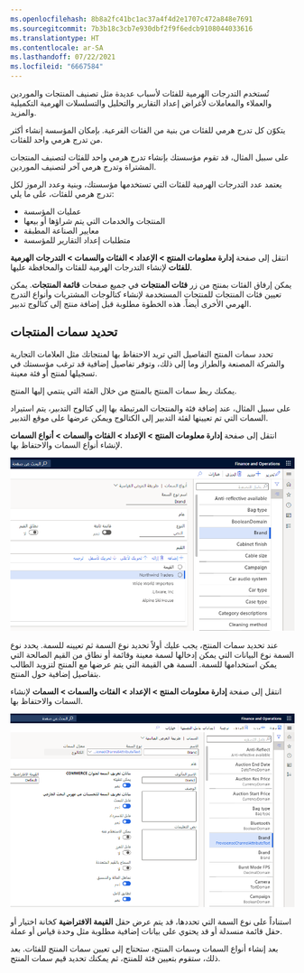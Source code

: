 ```yaml
---
ms.openlocfilehash: 8b8a2fc41bc1ac37a4f4d2e1707c472a848e7691
ms.sourcegitcommit: 7b3b18c3cb7e930dbf2f9f6edcb9108044033616
ms.translationtype: HT
ms.contentlocale: ar-SA
ms.lasthandoff: 07/22/2021
ms.locfileid: "6667584"
---
```

تُستخدم التدرجات الهرمية للفئات لأسباب عديدة مثل تصنيف المنتجات والموردين والعملاء والمعاملات لأغراض إعداد التقارير والتحليل والتسلسلات الهرمية التكميلية والمزيد.

يتكوّن كل تدرج هرمي للفئات من بنية من الفئات الفرعية. بإمكان المؤسسة إنشاء أكثر من تدرج هرمي واحد للفئات.

على سبيل المثال، قد تقوم مؤسستك بإنشاء تدرج هرمي واحد للفئات لتصنيف المنتجات المشتراة وتدرج هرمي آخر لتصنيف الموردين.

يعتمد عدد التدرجات الهرمية للفئات التي تستخدمها مؤسستك، وبنية وعدد الرموز لكل تدرج هرمي للفئات، على ما يلي:

-   عمليات المؤسسة
-   المنتجات والخدمات التي يتم شراؤها أو بيعها
-   معايير الصناعة المطبقة
-   متطلبات إعداد التقارير للمؤسسة

انتقل إلى صفحة **إدارة معلومات المنتج > الإعداد > الفئات والسمات > التدرجات الهرمية للفئات** لإنشاء التدرجات الهرمية للفئات والمحافظة عليها.

يمكن إرفاق الفئات بمنتج من زر **فئات المنتجات** في جميع صفحات **قائمة المنتجات**. يمكن تعيين فئات المنتجات للمنتجات المستخدمة لإنشاء كتالوجات المشتريات وأنواع التدرج الهرمي الأخرى أيضاً. هذه الخطوة مطلوبة قبل إضافة منتج إلى كتالوج تدبير.

## <a name="define-product-attributes"></a>تحديد سمات المنتجات 

تحدد سمات المنتج التفاصيل التي تريد الاحتفاظ بها لمنتجاتك مثل العلامات التجارية والشركة المصنعة والطراز وما إلى ذلك، وتوفر تفاصيل إضافية قد ترغب مؤسستك في تسجيلها لمنتج أو فئة معينة.

يمكنك ربط سمات المنتج بالمنتج من خلال الفئة التي ينتمي إليها المنتج.

على سبيل المثال، عند إضافة فئة والمنتجات المرتبطة بها إلى كتالوج التدبير، يتم استيراد السمات التي تم تعيينها لفئة التدبير إلى الكتالوج ويمكن عرضها على موقع التدبير.

انتقل إلى صفحة **إدارة معلومات المنتج > الإعداد > الفئات والسمات > أنواع السمات** لإنشاء أنواع السمات والاحتفاظ بها.

![لقطة شاشة لصفحة أنواع السمات.](../media/attribute-types.png)

عند تحديد سمات المنتج، يجب عليك أولاً تحديد نوع السمة ثم تعيينه للسمة. يحدد نوع السمة نوع البيانات التي يمكن إدخالها لسمة معينة وقائمة أو نطاق من القيم الصالحة التي يمكن استخدامها للسمة. السمة هي القيمة التي يتم عرضها مع المنتج لتزويد الطالب بتفاصيل إضافية حول المنتج.

انتقل إلى صفحة **إدارة معلومات المنتج > الإعداد > الفئات والسمات > السمات** لإنشاء السمات والاحتفاظ بها.

![لقطة شاشة لصفحة السمات تعرض علامة التبويب السريعة عام.](../media/attributes-1.png)

استناداً على نوع السمة التي تحددها، قد يتم عرض حقل **القيمة الافتراضية** كخانة اختيار أو حقل قائمة منسدلة أو قد يحتوي على بيانات إضافية مطلوبة مثل وحدة قياس أو عملة.

بعد إنشاء أنواع السمات وسمات المنتج، ستحتاج إلى تعيين سمات المنتج للفئات. بعد ذلك، ستقوم بتعيين فئة للمنتج، ثم يمكنك تحديد قيم سمات المنتج.
